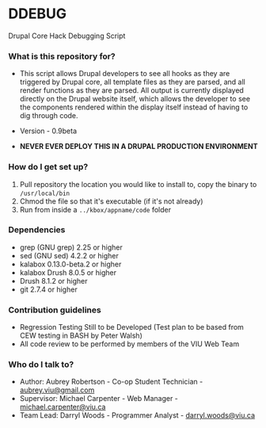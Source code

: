 # DDEBUG #

Drupal Core Hack Debugging Script

### What is this repository for? ###

* This script allows Drupal developers to see all hooks as they are triggered by Drupal core, all template files as they are parsed, and all render functions as they are parsed.  All output is currently displayed directly on the Drupal website itself, which allows the developer to see the components rendered within the display itself instead of having to dig through code.
* Version - 0.9beta

* **NEVER EVER DEPLOY THIS IN A DRUPAL PRODUCTION ENVIRONMENT**

### How do I get set up? ###

1. Pull repository the location you would like to install to, copy the binary to `/usr/local/bin`
2. Chmod the file so that it's executable (if it's not already)
3. Run from inside a `../kbox/appname/code` folder

### Dependencies ###
* grep (GNU grep) 2.25 or higher
* sed (GNU sed) 4.2.2 or higher
* kalabox 0.13.0-beta.2 or higher
* kalabox Drush 8.0.5 or higher
* Drush 8.1.2 or higher
* git 2.7.4 or higher

### Contribution guidelines ###

* Regression Testing Still to be Developed (Test plan to be based from CEW testing in BASH by Peter Walsh)
* All code review to be performed by members of the VIU Web Team

### Who do I talk to? ###

* Author: Aubrey Robertson - Co-op Student Technician - aubrey.viu@gmail.com
* Supervisor: Michael Carpenter - Web Manager - michael.carpenter@viu.ca
* Team Lead: Darryl Woods - Programmer Analyst - darryl.woods@viu.ca